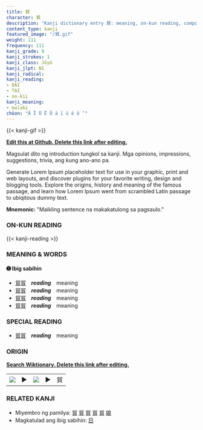 ```yaml
---
title: 貿
character: 貿
description: "Kanji dictionary entry 貿: meaning, on-kun reading, compounds, origin, related kanji"
content_type: kanji
featured_image: "/貿.gif"
weight: 111
frequency: 111
kanji_grade: 9
kanji_strokes: 1
kanji_class: Jōyō
kanji_jlpt: N1
kanji_radical: 
kanji_reading: 
- DAI
- TAI
- oo-kii
kanji_meaning:
- malaki
chōon: "Ā Ī Ū Ē Ō ā ī ū ē ō ’"
---
```

[//]: # (Don't edit the line below. Kanji animated GIF code is automatically generated.)
{{< kanji-gif >}}

[//]: # (Edit below this line.)

**[Edit this at Github. Delete this link after editing.](https://github.com/tim0g/tim/tree/main/content/kanji/貿/index.md)**

Magsulat dito ng introduction tungkol sa kanji. Mga opinions, impressions, suggestions, trivia, ang kung ano-ano pa.

Generate Lorem Ipsum placeholder text for use in your graphic, print and web layouts, and discover plugins for your favorite writing, design and blogging tools. Explore the origins, history and meaning of the famous passage, and learn how Lorem Ipsum went from scrambled Latin passage to ubiqitous dummy text.
 
**Mnemonic:** "Maikling sentence na makakatulong sa pagsaulo."

### ON-KUN READING

[//]: # (Don't edit the line below. ON-KUN READING code is automatically generated.)
{{< kanji-reading >}}

### MEANING & WORDS

#### ➊ **Ibig sabihin**
  - [貿](../貿)[貿](../貿)　***reading***　meaning
  - [貿](../貿)[貿](../貿)　***reading***　meaning
  - [貿](../貿)[貿](../貿)　***reading***　meaning
  - [貿](../貿)[貿](../貿)　***reading***　meaning

### SPECIAL READING
  - [貿](../貿)[貿](../貿)　***reading***　meaning

### ORIGIN

**[Search Wiktionary. Delete this link after editing.](https://wiktionary.org/wiki/貿)**
<table class="kanji-table"><tr><td>
<img src="60px-貿-bronze.svg.png">
</td><td>▶</td><td>
<img src="60px-貿-oracle.svg.png">
</td><td>▶</td>
<td class="kanji-origin">貿</td>
</tr></table>

### RELATED KANJI
- Miyembro ng pamilya: [貿](../貿) [貿](../貿) [貿](../貿) [貿](../貿) [貿](../貿) [娘](../娘)
- Magkatulad ang ibig sabihin: [日](../日)
